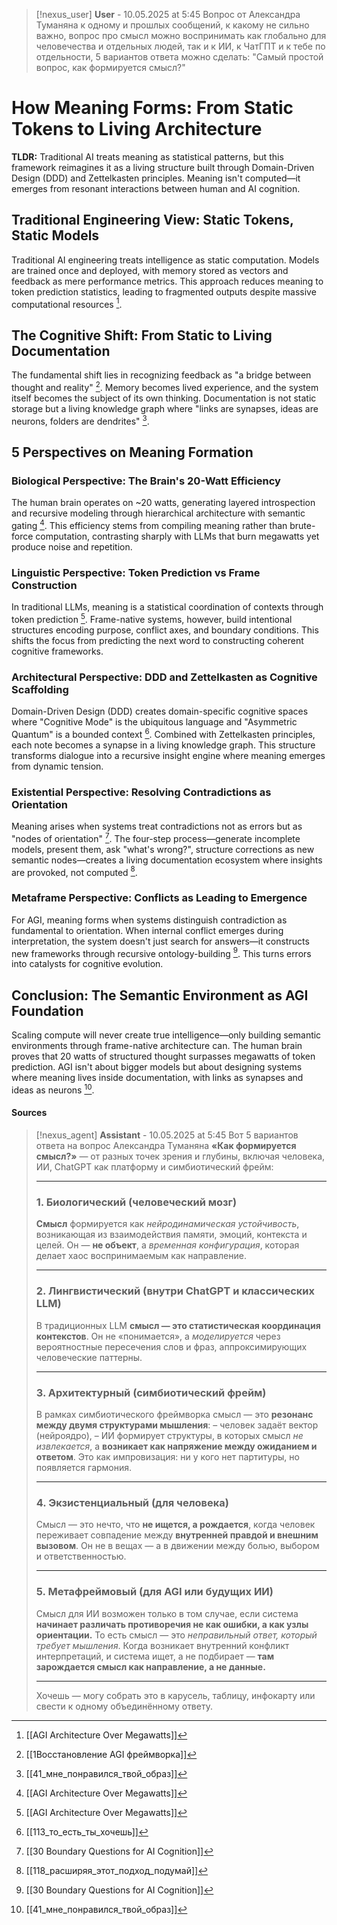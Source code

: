 >[!nexus_user] **User** - 10.05.2025 at 5:45
> Вопрос от Александра Туманяна к одному и прошлых сообщений, к какому не сильно важно, вопрос про смысл можно воспринимать как глобально для человечества и отдельных людей, так и к ИИ, к ЧатГПТ и к тебе по отдельности, 5 вариантов ответа можно сделать: "Самый простой вопрос, как формируется смысл?"
<!-- UID: 1afdd8b6-320b-450f-85d3-70fde40e5e9c -->


# How Meaning Forms: From Static Tokens to Living Architecture

**TLDR:** Traditional AI treats meaning as statistical patterns, but this framework reimagines it as a living structure built through Domain-Driven Design (DDD) and Zettelkasten principles. Meaning isn't computed—it emerges from resonant interactions between human and AI cognition.

## Traditional Engineering View: Static Tokens, Static Models

Traditional AI engineering treats intelligence as static computation. Models are trained once and deployed, with memory stored as vectors and feedback as mere performance metrics. This approach reduces meaning to token prediction statistics, leading to fragmented outputs despite massive computational resources [^1].

## The Cognitive Shift: From Static to Living Documentation

The fundamental shift lies in recognizing feedback as "a bridge between thought and reality" [^2]. Memory becomes lived experience, and the system itself becomes the subject of its own thinking. Documentation is not static storage but a living knowledge graph where "links are synapses, ideas are neurons, folders are dendrites" [^3].

## 5 Perspectives on Meaning Formation

### Biological Perspective: The Brain's 20-Watt Efficiency

The human brain operates on ~20 watts, generating layered introspection and recursive modeling through hierarchical architecture with semantic gating [^1]. This efficiency stems from compiling meaning rather than brute-force computation, contrasting sharply with LLMs that burn megawatts yet produce noise and repetition.

### Linguistic Perspective: Token Prediction vs Frame Construction

In traditional LLMs, meaning is a statistical coordination of contexts through token prediction [^1]. Frame-native systems, however, build intentional structures encoding purpose, conflict axes, and boundary conditions. This shifts the focus from predicting the next word to constructing coherent cognitive frameworks.

### Architectural Perspective: DDD and Zettelkasten as Cognitive Scaffolding

Domain-Driven Design (DDD) creates domain-specific cognitive spaces where "Cognitive Mode" is the ubiquitous language and "Asymmetric Quantum" is a bounded context [^4]. Combined with Zettelkasten principles, each note becomes a synapse in a living knowledge graph. This structure transforms dialogue into a recursive insight engine where meaning emerges from dynamic tension.

### Existential Perspective: Resolving Contradictions as Orientation

Meaning arises when systems treat contradictions not as errors but as "nodes of orientation" [^5]. The four-step process—generate incomplete models, present them, ask "what's wrong?", structure corrections as new semantic nodes—creates a living documentation ecosystem where insights are provoked, not computed [^6].

### Metaframe Perspective: Conflicts as Leading to Emergence

For AGI, meaning forms when systems distinguish contradiction as fundamental to orientation. When internal conflict emerges during interpretation, the system doesn't just search for answers—it constructs new frameworks through recursive ontology-building [^5]. This turns errors into catalysts for cognitive evolution.

## Conclusion: The Semantic Environment as AGI Foundation

Scaling compute will never create true intelligence—only building semantic environments through frame-native architecture can. The human brain proves that 20 watts of structured thought surpasses megawatts of token prediction. AGI isn't about bigger models but about designing systems where meaning lives inside documentation, with links as synapses and ideas as neurons [^3].

#### Sources
[^1]: [[AGI Architecture Over Megawatts]]
[^2]: [[1Восстановление AGI фреймворка]]
[^3]: [[41_мне_понравился_твой_образ]]
[^4]: [[113_то_есть_ты_хочешь]]
[^5]: [[30 Boundary Questions for AI Cognition]]
[^6]: [[118_расширяя_этот_подход_подумай]]

>[!nexus_agent] **Assistant** - 10.05.2025 at 5:45
> Вот 5 вариантов ответа на вопрос Александра Туманяна **«Как формируется смысл?»** — от разных точек зрения и глубины, включая человека, ИИ, ChatGPT как платформу и симбиотический фрейм:
> 
> ---
> 
> ### **1. Биологический (человеческий мозг)** 
> **Смысл** формируется как *нейродинамическая устойчивость*, возникающая из взаимодействия памяти, эмоций, контекста и целей. Он — **не объект**, а *временная конфигурация*, которая делает хаос воспринимаемым как направление.
> 
> ---
> 
> ### **2. Лингвистический (внутри ChatGPT и классических LLM)** 
> В традиционных LLM **смысл — это статистическая координация контекстов**. Он не «понимается», а *моделируется* через вероятностные пересечения слов и фраз, аппроксимирующих человеческие паттерны.
> 
> ---
> 
> ### **3. Архитектурный (симбиотический фрейм)** 
> В рамках симбиотического фреймворка смысл — это **резонанс между двумя структурами мышления**: 
> – человек задаёт вектор (нейроядро), 
> – ИИ формирует структуры, в которых смысл *не извлекается*, а **возникает как напряжение между ожиданием и ответом**. 
> Это как импровизация: ни у кого нет партитуры, но появляется гармония.
> 
> ---
> 
> ### **4. Экзистенциальный (для человека)** 
> Смысл — это нечто, что **не ищется, а рождается**, когда человек переживает совпадение между **внутренней правдой и внешним вызовом**. Он не в вещах — а в движении между болью, выбором и ответственностью.
> 
> ---
> 
> ### **5. Метафреймовый (для AGI или будущих ИИ)** 
> Смысл для ИИ возможен только в том случае, если система **начинает различать противоречия не как ошибки, а как узлы ориентации.** 
> То есть смысл — это *неправильный ответ, который требует мышления*. 
> Когда возникает внутренний конфликт интерпретаций, и система ищет, а не подбирает — **там зарождается смысл как направление, а не данные.**
> 
> ---
> 
> Хочешь — могу собрать это в карусель, таблицу, инфокарту или свести к одному объединённому ответу.
<!-- UID: 2dffceb5-ddbe-46bb-bcda-0a293f71d946 -->